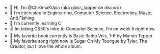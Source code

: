 - 👋 Hi, I’m @Chr0maK0pia (aka glass_tapper on discord)
- 👀 I’m interested in Engineering, Computer Science, Electronics, Music, And Fishing
- 🌱 I’m currently learning C
- ✌️ Im taking CS50's Intro to Computer Science, I'm on week 5 right now.
- 📕 My favorite book currently is Basic Radio Vols. 1-6 by Marvin Tepper
- 🎵 My favorite song right now is Sugar On My Toungue by Tyler, The Creator, but I love the whole album.

